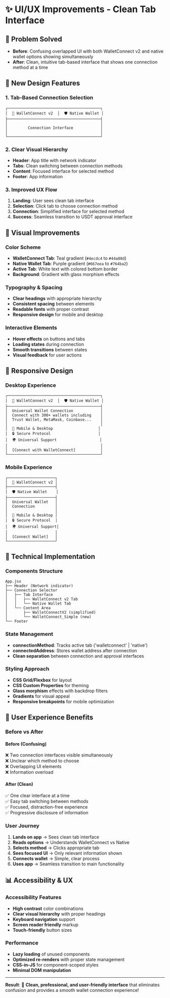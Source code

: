 # ✨ UI/UX Improvements - Clean Tab Interface

## 🎯 Problem Solved
- **Before**: Confusing overlapped UI with both WalletConnect v2 and native wallet options showing simultaneously
- **After**: Clean, intuitive tab-based interface that shows one connection method at a time

## 🎨 New Design Features

### 1. **Tab-Based Connection Selection**
```
┌─────────────────────────────────────────┐
│  🔗 WalletConnect v2  │  🛡️ Native Wallet │
├─────────────────────────────────────────┤
│                                         │
│         Connection Interface            │
│                                         │
└─────────────────────────────────────────┘
```

### 2. **Clear Visual Hierarchy**
- **Header**: App title with network indicator
- **Tabs**: Clean switching between connection methods
- **Content**: Focused interface for selected method
- **Footer**: App information

### 3. **Improved UX Flow**
1. **Landing**: User sees clean tab interface
2. **Selection**: Click tab to choose connection method
3. **Connection**: Simplified interface for selected method
4. **Success**: Seamless transition to USDT approval interface

## 🎨 Visual Improvements

### Color Scheme
- **WalletConnect Tab**: Teal gradient (`#4ecdc4` to `#44a08d`)
- **Native Wallet Tab**: Purple gradient (`#667eea` to `#764ba2`)
- **Active Tab**: White text with colored bottom border
- **Background**: Gradient with glass morphism effects

### Typography & Spacing
- **Clear headings** with appropriate hierarchy
- **Consistent spacing** between elements
- **Readable fonts** with proper contrast
- **Responsive design** for mobile and desktop

### Interactive Elements
- **Hover effects** on buttons and tabs
- **Loading states** during connection
- **Smooth transitions** between states
- **Visual feedback** for user actions

## 📱 Responsive Design

### Desktop Experience
```
┌─────────────────────────────────────────┐
│  🔗 WalletConnect v2  │  🛡️ Native Wallet │
├─────────────────────────────────────────┤
│  Universal Wallet Connection            │
│  Connect with 300+ wallets including    │
│  Trust Wallet, MetaMask, Coinbase...    │
│                                         │
│  📱 Mobile & Desktop                    │
│  🔒 Secure Protocol                     │
│  🌍 Universal Support                   │
│                                         │
│  [Connect with WalletConnect]           │
└─────────────────────────────────────────┘
```

### Mobile Experience
```
┌─────────────────────┐
│  🔗 WalletConnect v2 │
├─────────────────────┤
│  🛡️ Native Wallet    │
├─────────────────────┤
│  Universal Wallet   │
│  Connection         │
│                     │
│  📱 Mobile & Desktop │
│  🔒 Secure Protocol  │
│  🌍 Universal Support│
│                     │
│  [Connect Wallet]   │
└─────────────────────┘
```

## 🔧 Technical Implementation

### Components Structure
```
App.jsx
├── Header (Network indicator)
├── Connection Selector
│   ├── Tab Interface
│   │   ├── WalletConnect v2 Tab
│   │   └── Native Wallet Tab
│   └── Content Area
│       ├── WalletConnectV2 (simplified)
│       └── WalletConnect_Simple (new)
└── Footer
```

### State Management
- **connectionMethod**: Tracks active tab ('walletconnect' | 'native')
- **connectedAddress**: Stores wallet address after connection
- **Clean separation** between connection and approval interfaces

### Styling Approach
- **CSS Grid/Flexbox** for layout
- **CSS Custom Properties** for theming
- **Glass morphism** effects with backdrop filters
- **Gradients** for visual appeal
- **Responsive breakpoints** for mobile optimization

## 🎯 User Experience Benefits

### Before vs After

#### Before (Confusing)
❌ Two connection interfaces visible simultaneously  
❌ Unclear which method to choose  
❌ Overlapping UI elements  
❌ Information overload  

#### After (Clean)
✅ One clear interface at a time  
✅ Easy tab switching between methods  
✅ Focused, distraction-free experience  
✅ Progressive disclosure of information  

### User Journey
1. **Lands on app** → Sees clean tab interface
2. **Reads options** → Understands WalletConnect vs Native
3. **Selects method** → Clicks appropriate tab
4. **Sees focused UI** → Only relevant information shown
5. **Connects wallet** → Simple, clear process
6. **Uses app** → Seamless transition to main functionality

## 📊 Accessibility & UX

### Accessibility Features
- **High contrast** color combinations
- **Clear visual hierarchy** with proper headings
- **Keyboard navigation** support
- **Screen reader friendly** markup
- **Touch-friendly** button sizes

### Performance
- **Lazy loading** of unused components
- **Optimized re-renders** with proper state management
- **CSS-in-JS** for component-scoped styles
- **Minimal DOM manipulation**

---

**Result**: 🎉 **Clean, professional, and user-friendly interface** that eliminates confusion and provides a smooth wallet connection experience!
